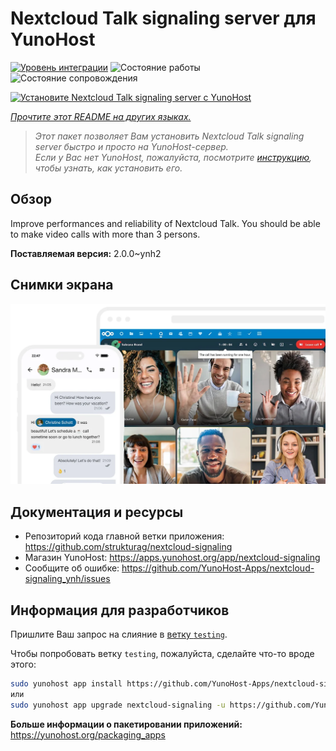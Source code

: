 <!--
Важно: этот README был автоматически сгенерирован <https://github.com/YunoHost/apps/tree/master/tools/readme_generator>
Он НЕ ДОЛЖЕН редактироваться вручную.
-->

# Nextcloud Talk signaling server для YunoHost

[![Уровень интеграции](https://dash.yunohost.org/integration/nextcloud-signaling.svg)](https://ci-apps.yunohost.org/ci/apps/nextcloud-signaling/) ![Состояние работы](https://ci-apps.yunohost.org/ci/badges/nextcloud-signaling.status.svg) ![Состояние сопровождения](https://ci-apps.yunohost.org/ci/badges/nextcloud-signaling.maintain.svg)

[![Установите Nextcloud Talk signaling server с YunoHost](https://install-app.yunohost.org/install-with-yunohost.svg)](https://install-app.yunohost.org/?app=nextcloud-signaling)

*[Прочтите этот README на других языках.](./ALL_README.md)*

> *Этот пакет позволяет Вам установить Nextcloud Talk signaling server быстро и просто на YunoHost-сервер.*  
> *Если у Вас нет YunoHost, пожалуйста, посмотрите [инструкцию](https://yunohost.org/install), чтобы узнать, как установить его.*

## Обзор

Improve performances and reliability of Nextcloud Talk. You should be able to make video calls with more than 3 persons.


**Поставляемая версия:** 2.0.0~ynh2

## Снимки экрана

![Снимок экрана Nextcloud Talk signaling server](./doc/screenshots/nextcloud-hub7-talk-preview.webp)

## Документация и ресурсы

- Репозиторий кода главной ветки приложения: <https://github.com/strukturag/nextcloud-signaling>
- Магазин YunoHost: <https://apps.yunohost.org/app/nextcloud-signaling>
- Сообщите об ошибке: <https://github.com/YunoHost-Apps/nextcloud-signaling_ynh/issues>

## Информация для разработчиков

Пришлите Ваш запрос на слияние в [ветку `testing`](https://github.com/YunoHost-Apps/nextcloud-signaling_ynh/tree/testing).

Чтобы попробовать ветку `testing`, пожалуйста, сделайте что-то вроде этого:

```bash
sudo yunohost app install https://github.com/YunoHost-Apps/nextcloud-signaling_ynh/tree/testing --debug
или
sudo yunohost app upgrade nextcloud-signaling -u https://github.com/YunoHost-Apps/nextcloud-signaling_ynh/tree/testing --debug
```

**Больше информации о пакетировании приложений:** <https://yunohost.org/packaging_apps>
